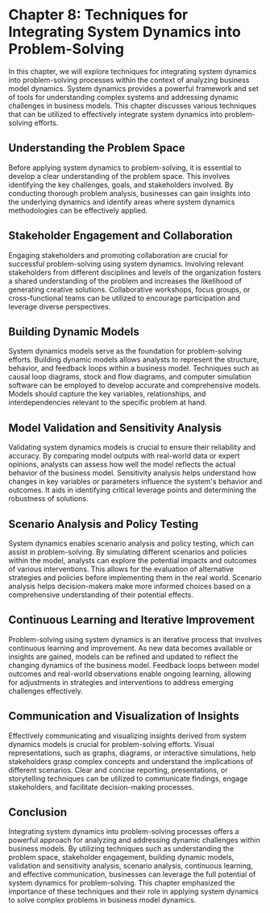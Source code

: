 Chapter 8: Techniques for Integrating System Dynamics into Problem-Solving
==========================================================================

In this chapter, we will explore techniques for integrating system dynamics into problem-solving processes within the context of analyzing business model dynamics. System dynamics provides a powerful framework and set of tools for understanding complex systems and addressing dynamic challenges in business models. This chapter discusses various techniques that can be utilized to effectively integrate system dynamics into problem-solving efforts.

Understanding the Problem Space
-------------------------------

Before applying system dynamics to problem-solving, it is essential to develop a clear understanding of the problem space. This involves identifying the key challenges, goals, and stakeholders involved. By conducting thorough problem analysis, businesses can gain insights into the underlying dynamics and identify areas where system dynamics methodologies can be effectively applied.

Stakeholder Engagement and Collaboration
----------------------------------------

Engaging stakeholders and promoting collaboration are crucial for successful problem-solving using system dynamics. Involving relevant stakeholders from different disciplines and levels of the organization fosters a shared understanding of the problem and increases the likelihood of generating creative solutions. Collaborative workshops, focus groups, or cross-functional teams can be utilized to encourage participation and leverage diverse perspectives.

Building Dynamic Models
-----------------------

System dynamics models serve as the foundation for problem-solving efforts. Building dynamic models allows analysts to represent the structure, behavior, and feedback loops within a business model. Techniques such as causal loop diagrams, stock and flow diagrams, and computer simulation software can be employed to develop accurate and comprehensive models. Models should capture the key variables, relationships, and interdependencies relevant to the specific problem at hand.

Model Validation and Sensitivity Analysis
-----------------------------------------

Validating system dynamics models is crucial to ensure their reliability and accuracy. By comparing model outputs with real-world data or expert opinions, analysts can assess how well the model reflects the actual behavior of the business model. Sensitivity analysis helps understand how changes in key variables or parameters influence the system's behavior and outcomes. It aids in identifying critical leverage points and determining the robustness of solutions.

Scenario Analysis and Policy Testing
------------------------------------

System dynamics enables scenario analysis and policy testing, which can assist in problem-solving. By simulating different scenarios and policies within the model, analysts can explore the potential impacts and outcomes of various interventions. This allows for the evaluation of alternative strategies and policies before implementing them in the real world. Scenario analysis helps decision-makers make more informed choices based on a comprehensive understanding of their potential effects.

Continuous Learning and Iterative Improvement
---------------------------------------------

Problem-solving using system dynamics is an iterative process that involves continuous learning and improvement. As new data becomes available or insights are gained, models can be refined and updated to reflect the changing dynamics of the business model. Feedback loops between model outcomes and real-world observations enable ongoing learning, allowing for adjustments in strategies and interventions to address emerging challenges effectively.

Communication and Visualization of Insights
-------------------------------------------

Effectively communicating and visualizing insights derived from system dynamics models is crucial for problem-solving efforts. Visual representations, such as graphs, diagrams, or interactive simulations, help stakeholders grasp complex concepts and understand the implications of different scenarios. Clear and concise reporting, presentations, or storytelling techniques can be utilized to communicate findings, engage stakeholders, and facilitate decision-making processes.

Conclusion
----------

Integrating system dynamics into problem-solving processes offers a powerful approach for analyzing and addressing dynamic challenges within business models. By utilizing techniques such as understanding the problem space, stakeholder engagement, building dynamic models, validation and sensitivity analysis, scenario analysis, continuous learning, and effective communication, businesses can leverage the full potential of system dynamics for problem-solving. This chapter emphasized the importance of these techniques and their role in applying system dynamics to solve complex problems in business model dynamics.

